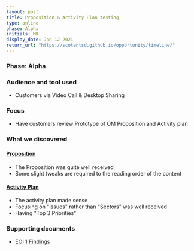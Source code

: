```yaml
---
layout: post
title: Proposition & Activity Plan testing
type: online
phase: Alpha
initials: MK
display_date: Jan 12 2021
return_url: "https://scotentsd.github.io/opportunity/timeline/"
---
```

### Phase: Alpha

### Audience and tool used
- Customers via Video Call & Desktop Sharing

### Focus
- Have customers review Prototype of OM Proposition and Activity plan

### What we discovered
#### [Proposition](https://cd2qdj.axshare.com/#id=8pdqr7&p=general_project_opp_support)
- The Proposition was quite well received
- Some slight tweaks are required to the reading order of the content

#### [Activity Plan](https://scotentsd.github.io/testing/Activity.pdf)
- The activity plan made sense
- Focusing on "Issues" rather than "Sectors" was well received
- Having "Top 3 Priorities" 

### Supporting documents
- [EOI 1 Findings](#)

